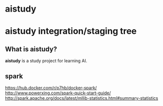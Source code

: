 # aistudy

aistudy integration/staging tree
=====================================

What is aistudy?
----------------

**aistudy** is a study project for learning AI.

spark
----------------

 https://hub.docker.com/r/p7hb/docker-spark/
 http://www.powerxing.com/spark-quick-start-guide/
 http://spark.apache.org/docs/latest/mllib-statistics.html#summary-statistics




